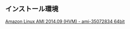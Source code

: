 ## インストール環境

[Amazon Linux AMI 2014.09 (HVM) - ami-35072834  64bit](https://github.com/takakusaki/XiCluster/blob/master/doc/INSTALL_aws.md)   


